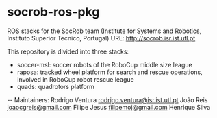 socrob-ros-pkg
==============

ROS stacks for the SocRob team (Institute for Systems and Robotics, Instituto Superior Tecnico, Portugal)
URL: http://socrob.isr.ist.utl.pt

This repository is divided into three stacks:
- soccer-msl: soccer robots of the RoboCup middle size league
- raposa: tracked wheel platform for search and rescue operations, involved in RoboCup robot rescue league
- quads: quadrotors platform

--
Maintainers:
  Rodrigo Ventura <rodrigo.ventura@isr.ist.utl.pt>
  João Reis <joaocgreis@gmail.com>
  Filipe Jesus <filipemoj@gmail.com>
  Henrique Silva

